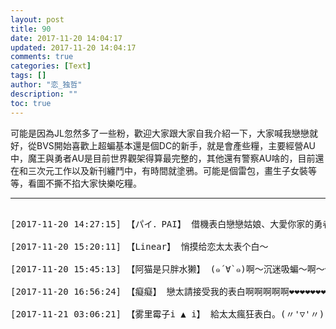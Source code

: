 ```yaml
---
layout: post
title: 90
date: 2017-11-20 14:04:17
updated: 2017-11-20 14:04:17
comments: true
categories: [Text]
tags: []
author: "恋_独哲"
description: ""
toc: true
---
```


<p dir="ltr"  >可能是因為JL忽然多了一些粉，歡迎大家跟大家自我介紹一下，大家喊我戀戀就好，從BVS開始喜歡上超蝙基本還是個DC的新手，就是會產些糧，主要經營AU中，魔王與勇者AU是目前世界觀架得算最完整的，其他還有警察AU啥的，目前還在和三次元工作以及新刊纏鬥中，有時間就塗鴉。可能是個雷包，畫生子女裝等等，看圖不撕不掐大家快樂吃糧。</p>

---

<pre>

[2017-11-20 14:27:15] 【パイ．PAI】 借機表白戀戀姑娘、大愛你家的勇者魔王系列、小瑪莎很可愛（比心） 也想看姑娘畫亨超本蝙（不要借機求圖啊喂！

[2017-11-20 15:20:11] 【Linear】 悄摸给恋太太表个白～

[2017-11-20 15:45:13] 【阿猫是只胖水獭】 (๑´∀`๑)啊～沉迷吸蝙～啊～他真好

[2017-11-20 16:56:24] 【癡癡】 戀太請接受我的表白啊啊啊啊啊❤❤❤❤❤❤❤

[2017-11-21 03:06:21] 【雾里霉子i ▲ i】 給太太瘋狂表白。(〃'▽'〃)

</pre>